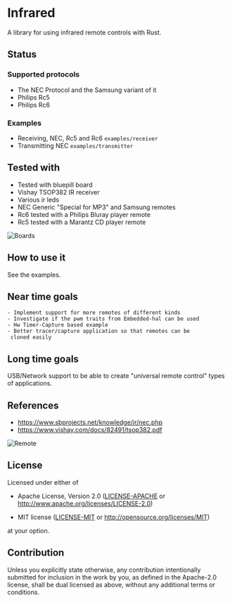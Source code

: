 # Infrared
A library for using infrared remote controls with Rust.

## Status

### Supported protocols
 - The NEC Protocol and the Samsung variant of it
 - Philips Rc5
 - Philips Rc6

### Examples
 - Receiving, NEC, Rc5 and Rc6 ``examples/receiver``
 - Transmitting NEC ``examples/transmitter``
  
## Tested with
  - Tested with bluepill board
  - Vishay TSOP382 IR receiver
  - Various ir leds
  - NEC Generic "Special for MP3" and Samsung remotes
  - Rc6 tested with a Philips Bluray player remote
  - Rc5 tested with a Marantz CD player remote


![Boards](http://jott.se/wp-content/uploads/2019/09/txrx_setup.jpg)


## How to use it
See the examples.

## Near time goals
    - Implement support for more remotes of different kinds
    - Investigate if the pwm traits from Embedded-hal can be used
    - Hw Timer-Capture based example
    - Better tracer/capture application so that remotes can be
     cloned easily
    
## Long time goals
USB/Network support to be able to create "universal remote control" types of applications.
    
## References

 * https://www.sbprojects.net/knowledge/ir/nec.php
 * https://www.vishay.com/docs/82491/tsop382.pdf

![Remote](http://jott.se/wp-content/uploads/2019/09/remote_small.jpg)
    
## License

Licensed under either of

- Apache License, Version 2.0 ([LICENSE-APACHE](LICENSE-APACHE) or
  http://www.apache.org/licenses/LICENSE-2.0)

- MIT license ([LICENSE-MIT](LICENSE-MIT) or http://opensource.org/licenses/MIT)

at your option.

## Contribution

Unless you explicitly state otherwise, any contribution intentionally
submitted for inclusion in the work by you, as defined in the Apache-2.0
license, shall be dual licensed as above, without any additional terms or
conditions.

